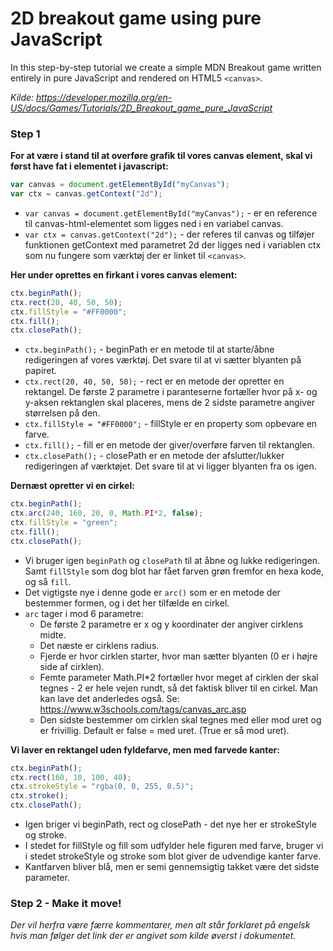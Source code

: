 # 2D breakout game using pure JavaScript

In this step-by-step tutorial we create a simple MDN Breakout game written entirely in pure JavaScript and rendered on HTML5 `<canvas>`.

_Kilde: https://developer.mozilla.org/en-US/docs/Games/Tutorials/2D_Breakout_game_pure_JavaScript_

### Step 1

**For at være i stand til at overføre grafik til vores canvas element, skal vi først have fat i elementet i javascript:**

```javascript
var canvas = document.getElementById("myCanvas"); 
var ctx = canvas.getContext("2d");
```

* `var canvas = document.getElementById("myCanvas");` - er en reference til canvas-html-elementet som ligges ned i en variabel canvas.
* `var ctx = canvas.getContext("2d");` - der referes til canvas og tilføjer funktionen getContext med parametret 2d der ligges ned i variablen ctx som nu fungere som værktøj der er linket til `<canvas>`.


**Her under oprettes en firkant i vores canvas element:**

```javascript
ctx.beginPath(); 
ctx.rect(20, 40, 50, 50);
ctx.fillStyle = "#FF0000"; 
ctx.fill();
ctx.closePath();
```

* `ctx.beginPath();` - beginPath er en metode til at starte/åbne redigeringen af vores værktøj. Det svare til at vi sætter blyanten på papiret.
* `ctx.rect(20, 40, 50, 50);` - rect er en metode der opretter en rektangel. De første 2 parametre i paranteserne fortæller hvor på x- og y-aksen rektanglen skal placeres, mens de 2 sidste parametre angiver størrelsen på den.
* `ctx.fillStyle = "#FF0000";` - fillStyle er en property som opbevare en farve.
* `ctx.fill();` - fill er en metode der giver/overføre farven til rektanglen.
* `ctx.closePath();` - closePath er en metode der afslutter/lukker redigeringen af værktøjet. Det svare til at vi ligger blyanten fra os igen.


**Dernæst opretter vi en cirkel:**

```javascript
ctx.beginPath();
ctx.arc(240, 160, 20, 0, Math.PI*2, false);
ctx.fillStyle = "green";
ctx.fill();
ctx.closePath();
```

* Vi bruger igen `beginPath` og `closePath` til at åbne og lukke redigeringen. Samt `fillStyle` som dog blot har fået farven grøn fremfor en hexa kode, og så `fill`.
* Det vigtigste nye i denne gode er `arc()` som er en metode der bestemmer formen, og i det her tilfælde en cirkel.
* `arc` tager i mod 6 parametre:
    * De første 2 parametre er x og y koordinater der angiver cirklens midte.
    * Det næste er cirklens radius.
    * Fjerde er hvor cirklen starter, hvor man sætter blyanten (0 er i højre side af cirklen).
    * Femte parameter Math.PI*2 fortæller hvor meget af cirklen der skal tegnes - 2 er hele vejen rundt, så det faktisk bliver til en cirkel. Man kan lave det anderledes også. Se: https://www.w3schools.com/tags/canvas_arc.asp 
    * Den sidste bestemmer om cirklen skal tegnes med eller mod uret og er frivillig. Default er false = med uret. (True er så mod uret).

**Vi laver en rektangel uden fyldefarve, men med farvede kanter:**

```javascript
ctx.beginPath();
ctx.rect(160, 10, 100, 40);
ctx.strokeStyle = "rgba(0, 0, 255, 0.5)";
ctx.stroke();
ctx.closePath();
```

* Igen briger vi beginPath, rect og closePath - det nye her er strokeStyle og stroke.
* I stedet for fillStyle og fill som udfylder hele figuren med farve, bruger vi i stedet strokeStyle og stroke som blot giver de udvendige kanter farve.
* Kantfarven bliver blå, men er semi gennemsigtig takket være det sidste parameter.


### Step 2 - Make it move!
_Der vil herfra være færre kommentarer, men alt står forklaret på engelsk hvis man følger det link der er angivet som kilde øverst i dokumentet._

